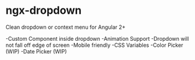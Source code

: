 # ngx-dropdown
Clean dropdown or context menu for Angular 2+

-Custom Component inside dropdown
-Animation Support
-Dropdown will not fall off edge of screen
-Mobile friendly
-CSS Variables
-Color Picker (WIP)
-Date Picker (WIP)
